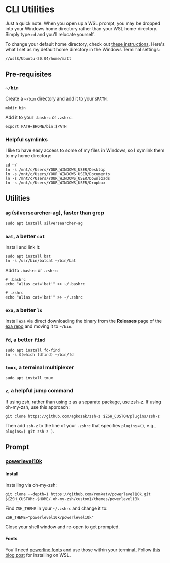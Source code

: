# CLI Utilities

Just a quick note. When you open up a WSL prompt, you may be dropped into your Windows home directory rather than your WSL home directory. Simply type `cd` and you'll relocate yourself.

To change your default home directory, check out [these instructions](https://docs.microsoft.com/en-us/windows/terminal/troubleshooting#set-your-wsl-distribution-to-start-in-the-home--directory-when-launched). Here's what I set as my default home directory in the Windows Terminal settings:

```
//wsl$/Ubuntu-20.04/home/matt
```

## Pre-requisites

### `~/bin`

Create a `~/bin` directory and add it to your `$PATH`.

```
mkdir bin
```

Add it to your `.bashrc` or `.zshrc`:

```
export PATH=$HOME/bin:$PATH
```

### Helpful symlinks

I like to have easy access to some of my files in Windows, so I symlink them to my home directory:

```
cd ~/
ln -s /mnt/c/Users/YOUR_WINDOWS_USER/Desktop
ln -s /mnt/c/Users/YOUR_WINDOWS_USER/Documents
ln -s /mnt/c/Users/YOUR_WINDOWS_USER/Downloads
ln -s /mnt/c/Users/YOUR_WINDOWS_USER/Dropbox
```

## Utilities

### `ag` (silversearcher-ag), faster than grep

```
sudo apt install silversearcher-ag
```

### `bat`, a better `cat`

Install and link it:

```
sudo apt install bat
ln -s /usr/bin/batcat ~/bin/bat
```

Add to `.bashrc` or `.zshrc`:

```
# .bashrc
echo "alias cat='bat'" >> ~/.bashrc

# .zshrc
echo "alias cat='bat'" >> ~/.zshrc
```

### `exa`, a better `ls`

Install `exa` via direct downloading the binary from the **Releases** page of the [exa repo](https://github.com/ogham/exa) and moving it to `~/bin`.

### `fd`, a better `find`

```
sudo apt install fd-find
ln -s $(which fdfind) ~/bin/fd
```

### `tmux`, a terminal multiplexer

```
sudo apt install tmux
```

### `z`, a helpful jump command

If using zsh, rather than using `z` as a separate package, [use zsh-z](https://github.com/agkozak/zsh-z). If using oh-my-zsh, use this approach:

```
git clone https://github.com/agkozak/zsh-z $ZSH_CUSTOM/plugins/zsh-z
```

Then add `zsh-z` to the line of your `.zshrc` that specifies `plugins=()`, e.g., `plugins=( git zsh-z )`.

## Prompt

### [powerlevel10k](https://github.com/romkatv/powerlevel10k)

#### Install

Installing via oh-my-zsh:

```
git clone --depth=1 https://github.com/romkatv/powerlevel10k.git ${ZSH_CUSTOM:-$HOME/.oh-my-zsh/custom}/themes/powerlevel10k
```

Find `ZSH_THEME` in your `~/.zshrc` and change it to:

```
ZSH_THEME="powerlevel10k/powerlevel10k"
```

Close your shell window and re-open to get prompted.

#### Fonts
You'll need [powerline fonts](https://github.com/powerline/fonts) and use those within your terminal. Follow [this blog post](https://medium.com/@slmeng/how-to-install-powerline-fonts-in-windows-b2eedecace58) for installing on WSL.